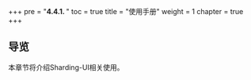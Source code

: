 +++
pre = "<b>4.4.1. </b>"
toc = true
title = "使用手册"
weight = 1
chapter = true
+++

## 导览

本章节将介绍Sharding-UI相关使用。
